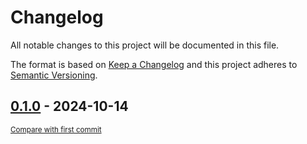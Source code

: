 # Changelog

All notable changes to this project will be documented in this file.

The format is based on [Keep a Changelog](http://keepachangelog.com/en/1.0.0/)
and this project adheres to [Semantic Versioning](http://semver.org/spec/v2.0.0.html).

<!-- insertion marker -->
## [0.1.0](https://github.com/tsypuk/aws-news/releases/tag/0.1.0) - 2024-10-14

<small>[Compare with first commit](https://github.com/tsypuk/aws-news/compare/3a99dd40ec7df30fcadd0092ff28d1deca6d839f...0.1.0)</small>

